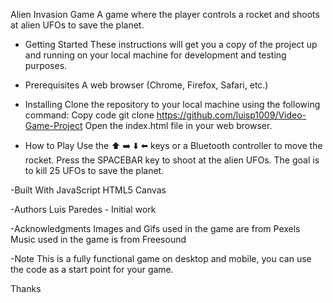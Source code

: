 Alien Invasion Game
A game where the player controls a rocket and shoots at alien UFOs to save the planet.

- Getting Started
These instructions will get you a copy of the project up and running on your local machine for development and testing purposes.

- Prerequisites
A web browser (Chrome, Firefox, Safari, etc.)

- Installing
Clone the repository to your local machine using the following command:
Copy code
git clone https://github.com/luisp1009/Video-Game-Project
Open the index.html file in your web browser.


- How to Play
Use the ⬆️ ➡️ ⬇️ ⬅️ keys or a Bluetooth controller to move the rocket.
Press the SPACEBAR key to shoot at the alien UFOs.
The goal is to kill 25 UFOs to save the planet.

-Built With
JavaScript
HTML5 Canvas

-Authors
Luis Paredes - Initial work

-Acknowledgments
Images and Gifs used in the game are from Pexels
Music used in the game is from Freesound


-Note
This is a fully functional game on desktop and mobile, you can use the code as a start point for your game.

Thanks